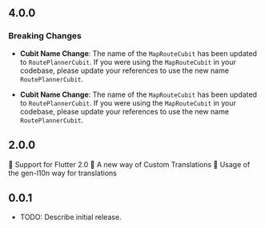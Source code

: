 ## 4.0.0

### Breaking Changes
- **Cubit Name Change**: The name of the `MapRouteCubit` has been updated to `RoutePlannerCubit`. If you were using the `MapRouteCubit` in your codebase, please update your references to use the new name `RoutePlannerCubit`.

- **Cubit Name Change**: The name of the `MapRouteCubit` has been updated to `RoutePlannerCubit`. If you were using the `MapRouteCubit` in your codebase, please update your references to use the new name `RoutePlannerCubit`.

## 2.0.0
🎉 Support for Flutter 2.0
🎉 A new way of Custom Translations
🎉 Usage of the gen-l10n way for translations

## 0.0.1

* TODO: Describe initial release.
